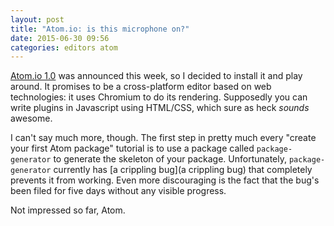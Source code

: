 ```yaml
---
layout: post
title: "Atom.io: is this microphone on?"
date: 2015-06-30 09:56
categories: editors atom
---
```

[Atom.io 1.0](https://atom.io/) was announced this week, so I decided to install it and play around. It promises to be a cross-platform editor based on web technologies: it uses Chromium to do its rendering. Supposedly you can write plugins in Javascript using HTML/CSS, which sure as heck *sounds* awesome.

I can't say much more, though. The first step in pretty much every "create your first Atom package" tutorial is to use a package called `package-generator` to generate the skeleton of your package. Unfortunately, `package-generator` currently has [a crippling bug](a crippling bug) that completely prevents it from working. Even more discouraging is the fact that the bug's been filed for five days without any visible progress.

Not impressed so far, Atom.

